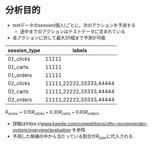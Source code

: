# 分析目的

- testデータのsession(個人)ごとに，次のアクションを予測する
  - 途中までのアクションはテストデータに含まれている
- 各アクションに対して最大20個まで予測が可能

|session_type|labels|
|-|-|
|01_clicks|11111|
|01_carts|11111|
|01_orders|11111|
|02_clicks|11111,22222,33333,44444|
|02_carts|11111,22222,33333,44444|
|02_orders|11111,22222,33333,44444|

$R_{score}=0.10R_{clicks}+0.30R_{carts}+0.60R_{orders}$

- 詳細はhttps://www.kaggle.com/competitions/otto-recommender-system/overview/evaluation を参照
- 予測した候補の中から当たっている割合が$R_{type}$に代入される．
